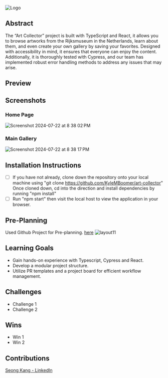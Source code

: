 ![Logo](https://github.com/user-attachments/assets/14445988-a8b5-4b73-b29b-bfed6affe842)

## Abstract
The “Art Collector” project is built with TypeScript and React, it allows you to browse artworks from the Rijksmuseum in the Netherlands, learn about them, and even create your own gallery by saving your favorites. Designed with accessibility in mind, it ensures that everyone can enjoy the content. Additionally, it is thoroughly tested with Cypress, and our team has implemented robust error handling methods to address any issues that may arise.

## Preview


## Screenshots
### Home Page
![Screenshot 2024-07-22 at 8 38 02 PM](https://github.com/user-attachments/assets/8a9e5acd-9976-4488-a3b9-c9b5b6090e19)
### Main Gallery
![Screenshot 2024-07-22 at 8 38 17 PM](https://github.com/user-attachments/assets/fb8164ee-1ddc-47aa-8185-e5f8a710ed51)

## Installation Instructions
- [ ]  If you have not already, clone down the repository onto your local machine using "git clone https://github.com/KyleMBoomer/art-collector" Once cloned down, cd into the direction and install dependencies by running "npm install"
- [ ]  Run "npm start" then visit the local host to view the application in your browser.

## Pre-Planning
Used Github Project for Pre-planning. [here](https://github.com/users/KyleMBoomer/projects/2)
![layout11](https://github.com/user-attachments/assets/c9d8cc06-90e8-4e31-91f0-336ddd227bbf)


## Learning Goals
  * Gain hands-on experience with Typescript, Cypress and React.
  * Develop a modular project structure.
  * Utilize PR templates and a project board for efficient workflow management.
  
## Challenges
  * Challenge 1
  * Challenge 2
  
## Wins
* Win 1
* Win 2

## Contributions
[Seong Kang - LinkedIn](https://www.linkedin.com/in/seong-kang/)

